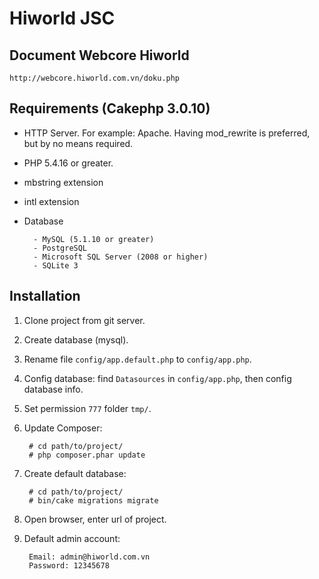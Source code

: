 
# Hiworld JSC

## Document Webcore Hiworld

`http://webcore.hiworld.com.vn/doku.php`

## Requirements (Cakephp 3.0.10)

- HTTP Server. For example: Apache. Having mod_rewrite is preferred, but by no means required.
- PHP 5.4.16 or greater.
- mbstring extension
- intl extension
- Database

        - MySQL (5.1.10 or greater)
        - PostgreSQL
        - Microsoft SQL Server (2008 or higher)
        - SQLite 3

## Installation

1. Clone project from git server.
2. Create database (mysql).
3. Rename file `config/app.default.php` to `config/app.php`.
4. Config database: find `Datasources` in `config/app.php`, then config database info.
5. Set permission `777` folder `tmp/`.
6. Update Composer: 
    
        # cd path/to/project/
        # php composer.phar update
        
7. Create default database:
        
        # cd path/to/project/
        # bin/cake migrations migrate
        
8. Open browser, enter url of project.
9. Default admin account:
        
        Email: admin@hiworld.com.vn
        Password: 12345678
        